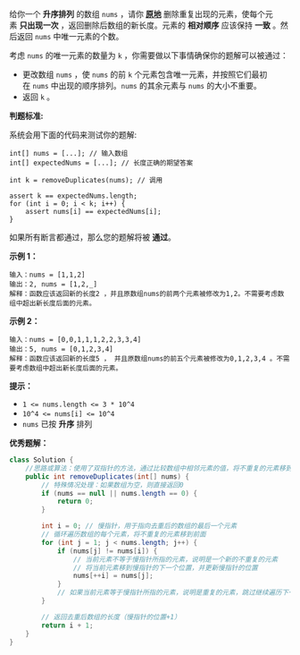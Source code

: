 给你一个 **升序排列** 的数组 `nums` ，请你 **[原地](http://baike.baidu.com/item/%E5%8E%9F%E5%9C%B0%E7%AE%97%E6%B3%95)** 删除重复出现的元素，使每个元素 **只出现一次** ，返回删除后数组的新长度。元素的 **相对顺序** 应该保持 **一致** 。然后返回 `nums` 中唯一元素的个数。

考虑 `nums` 的唯一元素的数量为 `k` ，你需要做以下事情确保你的题解可以被通过：

- 更改数组 `nums` ，使 `nums` 的前 `k` 个元素包含唯一元素，并按照它们最初在 `nums` 中出现的顺序排列。`nums` 的其余元素与 `nums` 的大小不重要。
- 返回 `k` 。

**判题标准:**

系统会用下面的代码来测试你的题解:

```
int[] nums = [...]; // 输入数组
int[] expectedNums = [...]; // 长度正确的期望答案

int k = removeDuplicates(nums); // 调用

assert k == expectedNums.length;
for (int i = 0; i < k; i++) {
    assert nums[i] == expectedNums[i];
}
```

如果所有断言都通过，那么您的题解将被 **通过**。

**示例 1：**

```
输入：nums = [1,1,2]
输出：2, nums = [1,2,_]
解释：函数应该返回新的长度2 ，并且原数组nums的前两个元素被修改为1,2。不需要考虑数组中超出新长度后面的元素。

```

**示例 2：**

```
输入：nums = [0,0,1,1,1,2,2,3,3,4]
输出：5, nums = [0,1,2,3,4]
解释：函数应该返回新的长度5 ， 并且原数组nums的前五个元素被修改为0,1,2,3,4 。不需要考虑数组中超出新长度后面的元素。

```

**提示：**

- `1 <= nums.length <= 3 * 10^4`
- `10^4 <= nums[i] <= 10^4`
- `nums` 已按 **升序** 排列

**优秀题解：**

```java
class Solution {
	//思路或算法：使用了双指针的方法，通过比较数组中相邻元素的值，将不重复的元素移到数组前面，从而实现删除有序数组中的重复项
	public int removeDuplicates(int[] nums) {
		// 特殊情况处理：如果数组为空，则直接返回0
		if (nums == null || nums.length == 0) {
			return 0;
		}

		int i = 0; // 慢指针，用于指向去重后的数组的最后一个元素
		// 循环遍历数组的每个元素，将不重复的元素移到前面
		for (int j = 1; j < nums.length; j++) {
			if (nums[j] != nums[i]) {
				// 当前元素不等于慢指针所指的元素，说明是一个新的不重复的元素
				// 将当前元素移到慢指针的下一个位置，并更新慢指针的位置
				nums[++i] = nums[j];
			}
			// 如果当前元素等于慢指针所指的元素，说明是重复的元素，跳过继续遍历下一个元素
		}

		// 返回去重后数组的长度（慢指针的位置+1）
		return i + 1;
	}
}
```